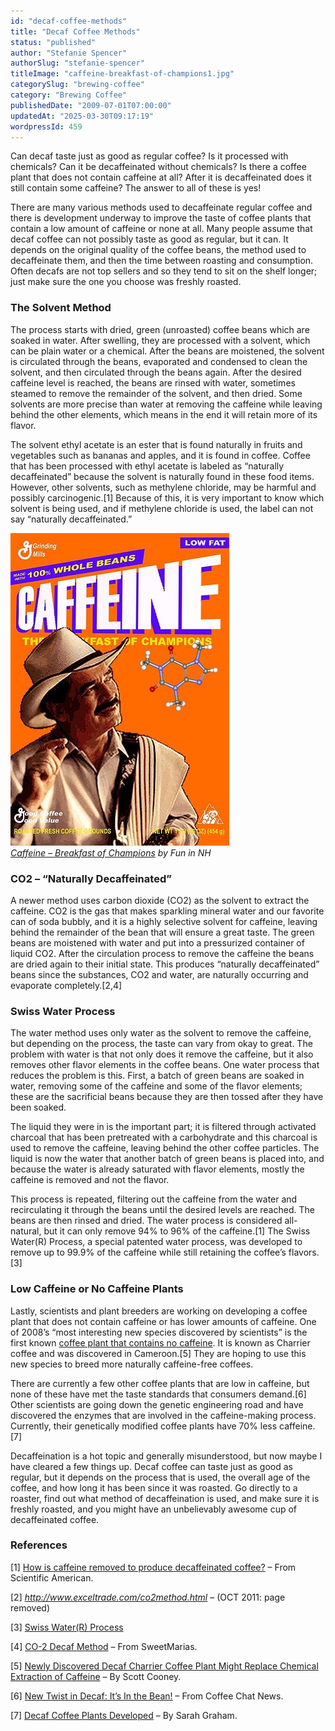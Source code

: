 ```yaml
---
id: "decaf-coffee-methods"
title: "Decaf Coffee Methods"
status: "published"
author: "Stefanie Spencer"
authorSlug: "stefanie-spencer"
titleImage: "caffeine-breakfast-of-champions1.jpg"
categorySlug: "brewing-coffee"
category: "Brewing Coffee"
publishedDate: "2009-07-01T07:00:00"
updatedAt: "2025-03-30T09:17:19"
wordpressId: 459
---
```


Can decaf taste just as good as regular coffee? Is it processed with chemicals? Can it be decaffeinated without chemicals? Is there a coffee plant that does not contain caffeine at all? After it is decaffeinated does it still contain some caffeine? The answer to all of these is yes!

There are many various methods used to decaffeinate regular coffee and there is development underway to improve the taste of coffee plants that contain a low amount of caffeine or none at all. Many people assume that decaf coffee can not possibly taste as good as regular, but it can. It depends on the original quality of the coffee beans, the method used to decaffeinate them, and then the time between roasting and consumption. Often decafs are not top sellers and so they tend to sit on the shelf longer; just make sure the one you choose was freshly roasted.

### The Solvent Method

The process starts with dried, green (unroasted) coffee beans which are soaked in water. After swelling, they are processed with a solvent, which can be plain water or a chemical. After the beans are moistened, the solvent is circulated through the beans, evaporated and condensed to clean the solvent, and then circulated through the beans again. After the desired caffeine level is reached, the beans are rinsed with water, sometimes steamed to remove the remainder of the solvent, and then dried. Some solvents are more precise than water at removing the caffeine while leaving behind the other elements, which means in the end it will retain more of its flavor.

The solvent ethyl acetate is an ester that is found naturally in fruits and vegetables such as bananas and apples, and it is found in coffee. Coffee that has been processed with ethyl acetate is labeled as “naturally decaffeinated” because the solvent is naturally found in these food items. However, other solvents, such as methylene chloride, may be harmful and possibly carcinogenic.\[1\] Because of this, it is very important to know which solvent is being used, and if methylene chloride is used, the label can not say “naturally decaffeinated.”

![Caffeine - Breakfast of Champions ](caffeine-breakfast-of-champions1.jpg)  
*[Caffeine – Breakfast of Champions](http://www.flickr.com/photos/23502889@N04/2967172494/in/photostream/) by Fun in NH*

### CO2 – “Naturally Decaffeinated”

A newer method uses carbon dioxide (CO2) as the solvent to extract the caffeine. CO2 is the gas that makes sparkling mineral water and our favorite can of soda bubbly, and it is a highly selective solvent for caffeine, leaving behind the remainder of the bean that will ensure a great taste. The green beans are moistened with water and put into a pressurized container of liquid CO2. After the circulation process to remove the caffeine the beans are dried again to their initial state. This produces “naturally decaffeinated” beans since the substances, CO2 and water, are naturally occurring and evaporate completely.\[2,4\]

### Swiss Water Process

The water method uses only water as the solvent to remove the caffeine, but depending on the process, the taste can vary from okay to great. The problem with water is that not only does it remove the caffeine, but it also removes other flavor elements in the coffee beans. One water process that reduces the problem is this. First, a batch of green beans are soaked in water, removing some of the caffeine and some of the flavor elements; these are the sacrificial beans because they are then tossed after they have been soaked.

The liquid they were in is the important part; it is filtered through activated charcoal that has been pretreated with a carbohydrate and this charcoal is used to remove the caffeine, leaving behind the other coffee particles. The liquid is now the water that another batch of green beans is placed into, and because the water is already saturated with flavor elements, mostly the caffeine is removed and not the flavor.

This process is repeated, filtering out the caffeine from the water and recirculating it through the beans until the desired levels are reached. The beans are then rinsed and dried. The water process is considered all-natural, but it can only remove 94% to 96% of the caffeine.\[1\] The Swiss Water(R) Process, a special patented water process, was developed to remove up to 99.9% of the caffeine while still retaining the coffee’s flavors. \[3\]

### Low Caffeine or No Caffeine Plants

Lastly, scientists and plant breeders are working on developing a coffee plant that does not contain caffeine or has lower amounts of caffeine. One of 2008’s “most interesting new species discovered by scientists” is the first known [coffee plant that contains no caffeine](http://ineedcoffee.com/the-naturally-caffeine-free-coffee-plant/). It is known as Charrier coffee and was discovered in Cameroon.\[5\] They are hoping to use this new species to breed more naturally caffeine-free coffees.

There are currently a few other coffee plants that are low in caffeine, but none of these have met the taste standards that consumers demand.\[6\] Other scientists are going down the genetic engineering road and have discovered the enzymes that are involved in the caffeine-making process. Currently, their genetically modified coffee plants have 70% less caffeine.\[7\]

Decaffeination is a hot topic and generally misunderstood, but now maybe I have cleared a few things up. Decaf coffee can taste just as good as regular, but it depends on the process that is used, the overall age of the coffee, and how long it has been since it was roasted. Go directly to a roaster, find out what method of decaffeination is used, and make sure it is freshly roasted, and you might have an unbelievably awesome cup of decaffeinated coffee.

### References

\[1\] [How is caffeine removed to produce decaffeinated coffee?](https://www.scientificamerican.com/article/how-is-caffeine-removed-t/) – From Scientific American.

\[2\] *http://www.exceltrade.com/co2method.html* – (OCT 2011: page removed)

\[3\] [Swiss Water(R) Process](https://www.swisswater.com/pages/coffee-decaffeination-process)

\[4\] [CO-2 Decaf Method](https://library.sweetmarias.com/co-2-decaf-method/) – From SweetMarias.

\[5\] [Newly Discovered Decaf Charrier Coffee Plant Might Replace Chemical Extraction of Caffeine](https://web.archive.org/web/20170910180000/http://www.triplepundit.com:80/2009/05/newly-discovered-decaf-coffee-plant-might-replace-chemical-extraction-of-caffeine/) – By Scott Cooney.

\[6\] [New Twist in Decaf: It’s In the Bean!](https://www.supermarketguru.com/articles/new-twist-in-decaf-its-in-the-bean/) – From Coffee Chat News.

\[7\] [Decaf Coffee Plants Developed](https://www.scientificamerican.com/article/decaf-coffee-plants-devel/) – By Sarah Graham.